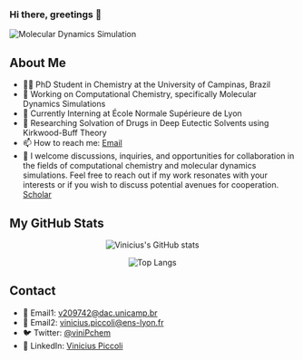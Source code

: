 ### Hi there, greetings 👋

![Molecular Dynamics Simulation](md_simulation.gif)


## About Me

- 👨‍🎓 PhD Student in Chemistry at the University of Campinas, Brazil
- 🔬 Working on Computational Chemistry, specifically Molecular Dynamics Simulations
- 📍 Currently Interning at École Normale Supérieure de Lyon
- 💼 Researching Solvation of Drugs in Deep Eutectic Solvents using Kirkwood-Buff Theory
- 📫 How to reach me: [Email](mailto:viniciuspiccoli45@gmail.com)
- 💬 I welcome discussions, inquiries, and opportunities for collaboration in the fields of computational chemistry and molecular dynamics simulations. Feel free to reach out if my work resonates with your interests or if you wish to discuss potential avenues for cooperation. [Scholar](https://scholar.google.com/citations?user=nkRx62EAAAAJ&hl=pt-BR)

## My GitHub Stats

<div align="center">
  
![Vinicius's GitHub stats](https://github-readme-stats.vercel.app/api?username=viniciuspiccoli&show_icons=true&theme=transparent)

![Top Langs](https://github-readme-stats.vercel.app/api/top-langs/?username=viniciuspiccoli&layout=compact&theme=transparent)

</div>

## Contact

- 📧 Email1: [v209742@dac.unicamp.br](v209742@dac.unicamp.br)
- 📧 Email2: [vinicius.piccoli@ens-lyon.fr](vinicius.piccoli@ens-lyon.fr)
- 🐦 Twitter: [@viniPchem](https://twitter.com/viniPchem)
- 💼 LinkedIn: [Vinicius Piccoli](https://linkedin.com/in/yourprofile)

